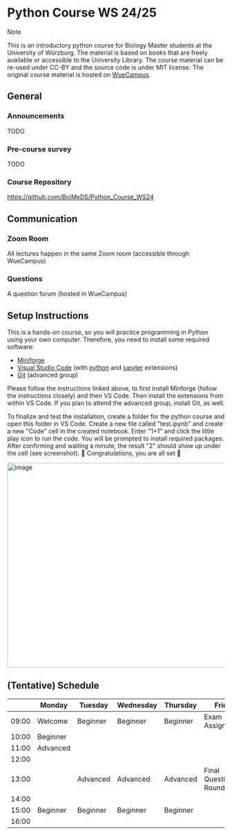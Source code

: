 # Python Course WS 24/25

> [!NOTE]  
> This is an introductory python course for Biology Master students at the University of Würzburg. The material is based on books that are freely available or accessible to the University Library. The course material can be re-used under CC-BY and the source code is under MIT license. The original course material is hosted on [WueCampus](https://wuecampus.uni-wuerzburg.de/).

## General

### Announcements

TODO

### Pre-course survey

TODO

### Course Repository

https://github.com/BioMeDS/Python_Course_WS24

## Communication

### Zoom Room

All lectures happen in the same Zoom room (accessible through WueCampus)

### Questions

A question forum (hosted in WueCampus)

## Setup Instructions

This is a hands-on course, so you will practice programming in Python using your own computer. Therefore, you need to install some required software:

- [Miniforge](https://github.com/conda-forge/miniforge?tab=readme-ov-file#install)
- [Visual Studio Code](https://code.visualstudio.com/download) (with [python](https://marketplace.visualstudio.com/items?itemName=ms-python.python) and [jupyter](https://marketplace.visualstudio.com/items?itemName=ms-toolsai.jupyter) extensions)
- [Git](https://git-scm.com/downloads) (advanced group)

Please follow the instructions linked above, to first install Minforge (follow the instructions closely) and then VS Code. Then install the extensions from within VS Code. If you plan to attend the advanced group, install Git, as well.

To finalize and test the installation, create a folder for the python course and open this folder in VS Code. Create a new file called "test.ipynb" and create a new "Code" cell in the created notebook. Enter "1+1" and click the little play icon to run the code. You will be prompted to install required packages. After confirming and waiting a minute, the result "2" should show up under the cell (see screenshot). 🎉 Congratulations, you are all set 🎉

<img width="994" height="474" alt="image" src="https://github.com/user-attachments/assets/856d4022-87a6-43f0-ae45-3e7cf1d0255d" />

## (Tentative) Schedule

|       | Monday   | Tuesday  | Wednesday | Thursday | Friday               |
|-------|----------|----------|-----------|----------|----------------------|
| 09:00 | Welcome  | Beginner | Beginner  | Beginner | Exam Assignments     |
| 10:00 | Beginner |          |           |          |                      |
| 11:00 | Advanced |          |           |          |                      |
| 12:00 |          |          |           |          |                      |
| 13:00 |          | Advanced | Advanced  | Advanced | Final Question Round |
| 14:00 |          |          |           |          |                      |
| 15:00 | Beginner | Beginner | Beginner  | Beginner |                      |
| 16:00 |          |          |           |          |                      |
